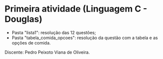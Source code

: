 # Primeira atividade (Linguagem C - Douglas)

- Pasta "lista1": resolução das 12 questões;
- Pasta "tabela_comida_opcoes": resolução da questão com a tabela e as opções de comida.

Discente: Pedro Peixoto Viana de Oliveira.

